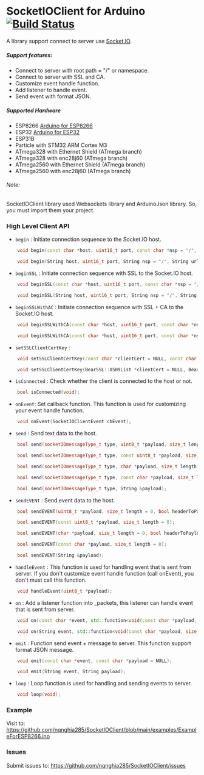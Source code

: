 # SocketIOClient for Arduino [![Build Status](https://github.com/Links2004/arduinoWebSockets/workflows/CI/badge.svg?branch=master)](https://github.com/nqnghia285/SocketIOClient)

A library support connect to server use [Socket.IO](https://socket.io/).

##### Support features:

-   Connect to server with root path = "/" or namespace.
-   Connect to server with SSL and CA.
-   Customize event handle function.
-   Add listener to handle event.
-   Send event with format JSON.

##### Supported Hardware

-   ESP8266 [Arduino for ESP8266](https://github.com/esp8266/Arduino/)
-   ESP32 [Arduino for ESP32](https://github.com/espressif/arduino-esp32)
-   ESP31B
-   Particle with STM32 ARM Cortex M3
-   ATmega328 with Ethernet Shield (ATmega branch)
-   ATmega328 with enc28j60 (ATmega branch)
-   ATmega2560 with Ethernet Shield (ATmega branch)
-   ATmega2560 with enc28j60 (ATmega branch)

###### Note:

SocketIOClient library used Websockets library and ArduinoJson library. So, you must import them your project.

### High Level Client API

-   `begin` : Initiate connection sequence to the Socket.IO host.

```c++
    void begin(const char *host, uint16_t port, const char *nsp = "/", const char *url = "/socket.io/?EIO=4", const char *protocol = "arduino");
```

```c++
    void begin(String host, uint16_t port, String nsp = "/", String url = "/socket.io/?EIO=4", String protocol = "arduino");
```

-   `beginSSL` : Initiate connection sequence with SSL to the Socket.IO host.

```c++
    void beginSSL(const char *host, uint16_t port, const char *nsp = "/", const char *url = "/socket.io/?EIO=4", const char *protocol = "arduino");
```

```c++
    void beginSSL(String host, uint16_t port, String nsp = "/", String url = "/socket.io/?EIO=4", String protocol = "arduino");
```

-   `beginSSLWithAC` : Initiate connection sequence with SSL + CA to the Socket.IO host.

```c++
    void beginSSLWithCA(const char *host, uint16_t port, const char *nsp = "/", const char *url = "/socket.io/?EIO=4", const char *CA_cert = NULL, const char *protocol = "arduino");
```

```c++
    void beginSSLWithCA(const char *host, uint16_t port, const char *nsp = "/", const char *url = "/socket.io/?EIO=4", BearSSL::X509List *CA_cert = NULL, const char *protocol = "arduino");
```

-   `setSSLClientCertKey` :

```c++
    void setSSLClientCertKey(const char *clientCert = NULL, const char *clientPrivateKey = NULL);
```

```c++
    void setSSLClientCertKey(BearSSL::X509List *clientCert = NULL, BearSSL::PrivateKey *clientPrivateKey = NULL);
```

-   `isConnected` : Check whether the client is connected to the host or not.

```c++
    bool isConnected(void);
```

-   `onEvent`: Set callback function. This function is used for customizing your event handle function.

```c++
    void onEvent(SocketIOClientEvent cbEvent);
```

-   `send` : Send text data to the host.

```c++
    bool send(socketIOmessageType_t type, uint8_t *payload, size_t length = 0, bool headerToPayload = false);
```

```c++
    bool send(socketIOmessageType_t type, const uint8_t *payload, size_t length = 0);
```

```c++
    bool send(socketIOmessageType_t type, char *payload, size_t length = 0, bool headerToPayload = false);
```

```c++
    bool send(socketIOmessageType_t type, const char *payload, size_t length = 0);
```

```c++
    bool send(socketIOmessageType_t type, String &payload);
```

-   `sendEVENT` : Send event data to the host.

```c++
    bool sendEVENT(uint8_t *payload, size_t length = 0, bool headerToPayload = false);
```

```c++
    bool sendEVENT(const uint8_t *payload, size_t length = 0);
```

```c++
    bool sendEVENT(char *payload, size_t length = 0, bool headerToPayload = false);
```

```c++
    bool sendEVENT(const char *payload, size_t length = 0);
```

```c++
    bool sendEVENT(String &payload);
```

-   `handleEvent` : This function is used for handling event that is sent from server. If you don't customize event handle function (call onEvent), you don't must call this function.

```c++
    void handleEvent(uint8_t *payload);
```

-   `on` : Add a listener function into \_packets, this listener can handle event that is sent from server.

```c++
    void on(const char *event, std::function<void(const char *payload, size_t length)>);
```

```c++
    void on(String event, std::function<void(const char *payload, size_t length)>);
```

-   `emit` : Function send event + message to server. This function support format JSON message.

```c++
    void emit(const char *event, const char *payload = NULL);
```

```c++
    void emit(String event, String payload);
```

-   `loop` : Loop function is used for handling and sending events to server.

```c++
    void loop(void);
```

### Example

Visit to: https://github.com/nqnghia285/SocketIOClient/blob/main/examples/ExampleForESP8266.ino

### Issues

Submit issues to: https://github.com/nqnghia285/SocketIOClient/issues

